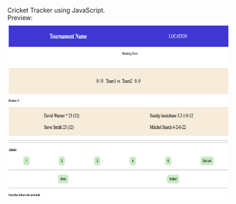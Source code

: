Cricket Tracker using JavaScript.<br>
Preview: <br>
<img height="400px" width="500px" src="preview.png"/>

